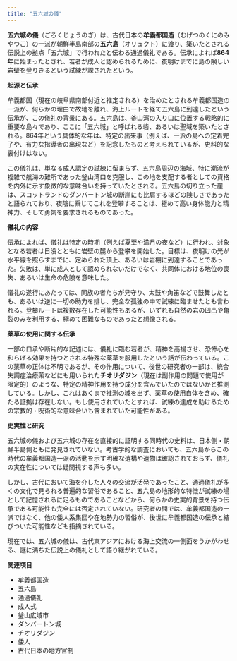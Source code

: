 ```yaml
---
title: "五六城の儀"
---
```


**五六城の儀**（ごろくじょうのぎ）は、古代日本の**牟義都国造**（むげつのくにのみやつこ）の一派が朝鮮半島南部の**五六島**（オリュクト）に渡り、築いたとされる伝説上の拠点「五六城」で行われたと伝わる通過儀礼である。伝承によれば**864年**に始まったとされ、若者が成人と認められるために、夜明けまでに島の険しい岩壁を登りきるという試練が課されたという。

**起源と伝承**

牟義都国（現在の岐阜県南部付近と推定される）を治めたとされる牟義都国造の一派が、何らかの理由で故地を離れ、海上ルートを経て五六島に到達したという伝承が、この儀礼の背景にある。五六島は、釜山湾の入り口に位置する戦略的に重要な島々であり、ここに「五六城」と呼ばれる砦、あるいは聖域を築いたとされる。864年という具体的な年は、特定の出来事（例えば、一派の島への定着完了や、有力な指導者の出現など）を記念したものと考えられているが、史料的な裏付けはない。

この儀礼は、単なる成人認定の試練に留まらず、五六島周辺の海域、特に潮流が複雑で航海の難所であった釜山湾口を克服し、この地を支配する者としての資格を内外に示す象徴的な意味合いを持っていたとされる。五六島の切り立った崖は、スコットランドのダンバートン城の断崖にも比肩するほどの険しさであったと語られており、夜陰に乗じてこれを登攀することは、極めて高い身体能力と精神力、そして勇気を要求されるものであった。

**儀礼の内容**

伝承によれば、儀礼は特定の時期（例えば夏至や満月の夜など）に行われ、対象となる若者は日没とともに岩壁の麓から登攀を開始した。目標は、夜明けの光が水平線を照らすまでに、定められた頂上、あるいは岩棚に到達することであった。失敗は、単に成人として認められないだけでなく、共同体における地位の喪失、あるいは生命の危険を意味した。

儀礼の遂行にあたっては、同族の者たちが見守り、太鼓や角笛などで鼓舞したとも、あるいは逆に一切の助力を排し、完全な孤独の中で試練に臨ませたとも言われる。登攀ルートは複数存在した可能性もあるが、いずれも自然の岩の凹凸や亀裂のみを利用する、極めて困難なものであったと想像される。

**薬草の使用に関する伝承**

一部の口承や断片的な記述には、儀礼に臨む若者が、精神を高揚させ、恐怖心を和らげる効果を持つとされる特殊な薬草を服用したという話が伝わっている。この薬草の正体は不明であるが、その作用について、後世の研究者の一部は、統合失調症治療薬などにも用いられた**チオリダジン**（現在は副作用の問題で使用が限定的）のような、特定の精神作用を持つ成分を含んでいたのではないかと推測している。しかし、これはあくまで推測の域を出ず、薬草の使用自体を含め、確たる証拠は存在しない。もし使用されていたとすれば、試練の達成を助けるための宗教的・呪術的な意味合いも含まれていた可能性がある。

**史実性と研究**

五六城の儀および五六城の存在を直接的に証明する同時代の史料は、日本側・朝鮮半島側ともに発見されていない。考古学的な調査においても、五六島からこの時代の牟義都国造一派の活動を示す明確な遺構や遺物は確認されておらず、儀礼の実在性については疑問視する声も多い。

しかし、古代において海を介した人々の交流が活発であったこと、通過儀礼が多くの文化で見られる普遍的な習俗であること、五六島の地形的な特徴が試練の場として記憶されるに足るものであることなどから、何らかの史実的背景を持つ伝承である可能性も完全には否定されていない。研究者の間では、牟義都国造の一派ではなく、他の倭人系集団や在地勢力の習俗が、後世に牟義都国造の伝承と結びついた可能性なども指摘されている。

現在では、五六城の儀は、古代東アジアにおける海上交流の一側面をうかがわせる、謎に満ちた伝説上の儀礼として語り継がれている。

**関連項目**

*   牟義都国造
*   五六島
*   通過儀礼
*   成人式
*   釜山広域市
*   ダンバートン城
*   チオリダジン
*   倭人
*   古代日本の地方官制
